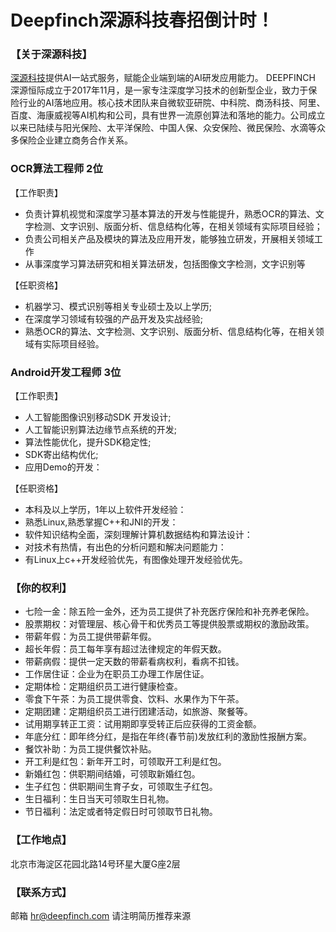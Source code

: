 # Deepfinch深源科技春招倒计时！
	
### 【关于深源科技】	
	
[深源科技](www.deepfinch.com)提供AI一站式服务，赋能企业端到端的AI研发应用能力。
DEEPFINCH 深源恒际成立于2017年11月，是一家专注深度学习技术的创新型企业，致力于保险行业的AI落地应用。核心技术团队来自微软亚研院、中科院、商汤科技、阿里、百度、海康威视等AI机构和公司，具有世界一流原创算法和落地的能力。公司成立以来已陆续与阳光保险、太平洋保险、中国人保、众安保险、微民保险、水滴等众多保险企业建立商务合作关系。	
	
### OCR算法工程师 2位

【工作职责】	

- 负责计算机视觉和深度学习基本算法的开发与性能提升，熟悉OCR的算法、文字检测、文字识别、版面分析、信息结构化等，在相关领域有实际项目经验；  	
- 负责公司相关产品及模块的算法及应用开发，能够独立研发，开展相关领域工作	
- 从事深度学习算法研究和相关算法研发，包括图像文字检测，文字识别等	

【任职资格】	

- 机器学习、模式识别等相关专业硕士及以上学历; 	
- 在深度学习领域有较强的产品开发及实战经验; 	
- 熟悉OCR的算法、文字检测、文字识别、版面分析、信息结构化等，在相关领域有实际项目经验。	

	
### Android开发工程师 3位	

【工作职责】

- 人工智能图像识别移动SDK 开发设计;	
- 人工智能识别算法边缘节点系统的开发;	
- 算法性能优化，提升SDK稳定性;	
- SDK寄出结构优化;	
- 应用Demo的开发：	
	
【任职资格】	
	
- 本科及以上学历，1年以上软件开发经验：	
- 熟悉Linux,熟悉掌握C++和JNI的开发：	
- 软件知识结构全面，深刻理解计算机数据结构和算法设计：	
- 对技术有热情，有出色的分析问题和解决问题能力：	
- 有Linux上c++开发经验优先，有图像处理开发经验优先。	
	

### 【你的权利】	
	
- 七险一金：除五险一金外，还为员工提供了补充医疗保险和补充养老保险。
- 股票期权：对管理层、核心骨干和优秀员工等提供股票或期权的激励政策。
- 带薪年假：为员工提供带薪年假。
- 超长年假：员工每年享有超过法律规定的年假天数。
- 带薪病假：提供一定天数的带薪看病权利，看病不扣钱。
- 工作居住证：企业为在职员工办理工作居住证。
- 定期体检：定期组织员工进行健康检查。
- 零食下午茶：为员工提供零食、饮料、水果作为下午茶。
- 定期团建：定期组织员工进行团建活动，如旅游、聚餐等。
- 试用期享转正工资：试用期即享受转正后应获得的工资金额。
- 年底分红：即年终分红，是指在年终(春节前)发放红利的激励性报酬方案。
- 餐饮补助：为员工提供餐饮补贴。
- 开工利是红包：新年开工时，可领取开工利是红包。
- 新婚红包：供职期间结婚，可领取新婚红包。
- 生子红包：供职期间生育子女，可领取生子红包。
- 生日福利：生日当天可领取生日礼物。
- 节日福利：法定或者特定假日时可领取节日礼物。
	
### 【工作地点】	
	
北京市海淀区花园北路14号环星大厦G座2层	
	
### 【联系方式】	
	
邮箱 hr@deepfinch.com	
请注明简历推荐来源	
